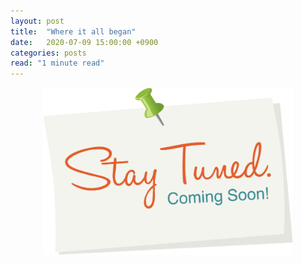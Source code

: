 ```yaml
---
layout: post
title:  "Where it all began"
date:   2020-07-09 15:00:00 +0900
categories: posts
read: "1 minute read"
---
```


<img src="/assets/images/stay-tuned.png" alt="drawing" style="width: 400px; display: block;
    margin: 0 auto;"/>